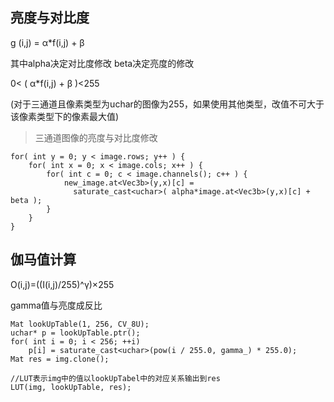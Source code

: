 ## 亮度与对比度

g (i,j) = α\*f(i,j) + β

其中alpha决定对比度修改
beta决定亮度的修改

0< ( α\*f(i,j) + β )<255

(对于三通道且像素类型为uchar的图像为255，如果使用其他类型，改值不可大于该像素类型下的像素最大值)

> 三通道图像的亮度与对比度修改

```
for( int y = 0; y < image.rows; y++ ) {
    for( int x = 0; x < image.cols; x++ ) {
        for( int c = 0; c < image.channels(); c++ ) {
            new_image.at<Vec3b>(y,x)[c] =
              saturate_cast<uchar>( alpha*image.at<Vec3b>(y,x)[c] + beta );
        }
    }
}
```

## 伽马值计算

O(i,j)=((I(i,j)/255)^γ)×255

gamma值与亮度成反比

```
Mat lookUpTable(1, 256, CV_8U);
uchar* p = lookUpTable.ptr();
for( int i = 0; i < 256; ++i)
    p[i] = saturate_cast<uchar>(pow(i / 255.0, gamma_) * 255.0);
Mat res = img.clone();

//LUT表示img中的值以lookUpTabel中的对应关系输出到res
LUT(img, lookUpTable, res);

```